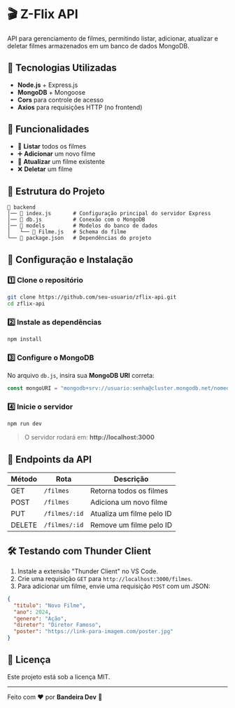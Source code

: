 # 🎬 Z-Flix API

API para gerenciamento de filmes, permitindo listar, adicionar, atualizar e deletar filmes armazenados em um banco de dados MongoDB.

## 🚀 Tecnologias Utilizadas

- **Node.js** + Express.js
- **MongoDB** + Mongoose
- **Cors** para controle de acesso
- **Axios** para requisições HTTP (no frontend)

## 📌 Funcionalidades

- 📜 **Listar** todos os filmes
- ➕ **Adicionar** um novo filme
- 📝 **Atualizar** um filme existente
- ❌ **Deletar** um filme

## 📂 Estrutura do Projeto

```
📁 backend
│── 📄 index.js       # Configuração principal do servidor Express
│── 📄 db.js          # Conexão com o MongoDB
│── 📁 models         # Modelos do banco de dados
│   └── 📄 Filme.js   # Schema do filme
└── 📄 package.json   # Dependências do projeto
```

## 🔧 Configuração e Instalação

### 1️⃣ Clone o repositório
```sh
git clone https://github.com/seu-usuario/zflix-api.git
cd zflix-api
```

### 2️⃣ Instale as dependências
```sh
npm install
```

### 3️⃣ Configure o MongoDB
No arquivo `db.js`, insira sua **MongoDB URI** correta:
```js
const mongoURI = "mongodb+srv://usuario:senha@cluster.mongodb.net/nomedobanco";
```

### 4️⃣ Inicie o servidor
```sh
npm run dev
```
> O servidor rodará em: **http://localhost:3000**

## 🔌 Endpoints da API

| Método | Rota         | Descrição                        |
|--------|-------------|--------------------------------|
| GET    | `/filmes`   | Retorna todos os filmes        |
| POST   | `/filmes`   | Adiciona um novo filme         |
| PUT    | `/filmes/:id` | Atualiza um filme pelo ID     |
| DELETE | `/filmes/:id` | Remove um filme pelo ID       |

## 🛠 Testando com Thunder Client
1. Instale a extensão "Thunder Client" no VS Code.
2. Crie uma requisição `GET` para `http://localhost:3000/filmes`.
3. Para adicionar um filme, envie uma requisição `POST` com um JSON:
```json
{
  "titulo": "Novo Filme",
  "ano": 2024,
  "genero": "Ação",
  "diretor": "Diretor Famoso",
  "poster": "https://link-para-imagem.com/poster.jpg"
}
```

## 📜 Licença
Este projeto está sob a licença MIT.

---
Feito com ❤️ por **Bandeira Dev** 🚀


